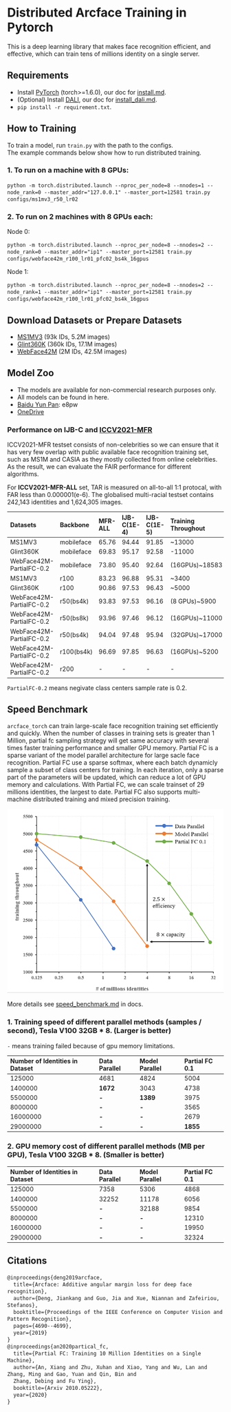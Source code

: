 # Distributed Arcface Training in Pytorch

This is a deep learning library that makes face recognition efficient, and effective, which can train tens of millions
identity on a single server.

## Requirements

- Install [PyTorch](http://pytorch.org) (torch>=1.6.0), our doc for [install.md](docs/install.md).
- (Optional) Install [DALI](https://docs.nvidia.com/deeplearning/dali/user-guide/docs/), our doc for [install_dali.md](docs/install_dali.md).
- `pip install -r requirement.txt`.
  
## How to Training

To train a model, run `train.py` with the path to the configs.  
The example commands below show how to run
distributed training.

### 1. To run on a machine with 8 GPUs:

```shell
python -m torch.distributed.launch --nproc_per_node=8 --nnodes=1 --node_rank=0 --master_addr="127.0.0.1" --master_port=12581 train.py configs/ms1mv3_r50_lr02
```

### 2. To run on 2 machines with 8 GPUs each:

Node 0:

```shell
python -m torch.distributed.launch --nproc_per_node=8 --nnodes=2 --node_rank=0 --master_addr="ip1" --master_port=12581 train.py configs/webface42m_r100_lr01_pfc02_bs4k_16gpus
```

Node 1:

```shell
python -m torch.distributed.launch --nproc_per_node=8 --nnodes=2 --node_rank=1 --master_addr="ip1" --master_port=12581 train.py configs/webface42m_r100_lr01_pfc02_bs4k_16gpus
```

## Download Datasets or Prepare Datasets

- [MS1MV3](https://github.com/deepinsight/insightface/tree/master/recognition/_datasets_#ms1m-retinaface) (93k IDs, 5.2M images)
- [Glint360K](https://github.com/deepinsight/insightface/tree/master/recognition/partial_fc#4-download) (360k IDs, 17.1M images)
- [WebFace42M](docs/prepare_webface42m.md) (2M IDs, 42.5M images)

## Model Zoo

- The models are available for non-commercial research purposes only.  
- All models can be found in here.  
- [Baidu Yun Pan](https://pan.baidu.com/s/1CL-l4zWqsI1oDuEEYVhj-g): e8pw  
- [OneDrive](https://1drv.ms/u/s!AswpsDO2toNKq0lWY69vN58GR6mw?e=p9Ov5d)

### Performance on IJB-C and [**ICCV2021-MFR**](https://github.com/deepinsight/insightface/blob/master/challenges/mfr/README.md)

ICCV2021-MFR testset consists of non-celebrities so we can ensure that it has very few overlap with public available face 
recognition training set, such as MS1M and CASIA as they mostly collected from online celebrities. 
As the result, we can evaluate the FAIR performance for different algorithms.  

For **ICCV2021-MFR-ALL** set, TAR is measured on all-to-all 1:1 protocal, with FAR less than 0.000001(e-6). The 
globalised multi-racial testset contains 242,143 identities and 1,624,305 images. 



| Datasets                 | Backbone   | **MFR-ALL** | IJB-C(1E-4) | IJB-C(1E-5) | Training Throughout | log                                                                                                                                                                                                         |
|:-------------------------|:-----------|:------------|:------------|:------------|:--------------------|:------------------------------------------------------------------------------------------------------------------------------------------------------------------------------------------------------------|
| MS1MV3                   | mobileface | 65.76       | 94.44       | 91.85       | ~13000              | [log](https://raw.githubusercontent.com/anxiangsir/insightface_arcface_log/master/ms1mv3_mobileface_lr02/training.log)\|[config](configs/ms1mv3_mobileface_lr02.py)                                         |
| Glint360K                | mobileface | 69.83       | 95.17       | 92.58       | -11000              | [log](https://raw.githubusercontent.com/anxiangsir/insightface_arcface_log/master/glint360k_mobileface_lr02_bs4k/training.log)\|[config](configs/glint360k_mobileface_lr02_bs4k.py)                         |
| WebFace42M-PartialFC-0.2 | mobileface | 73.80       | 95.40       | 92.64       | (16GPUs)~18583      | [log](https://raw.githubusercontent.com/anxiangsir/insightface_arcface_log/master/webface42m_mobilefacenet_pfc02_bs8k_16gpus/training.log)\|[config](configs/webface42m_mobilefacenet_pfc02_bs8k_16gpus.py) |
| MS1MV3                   | r100       | 83.23       | 96.88       | 95.31       | ~3400               | [log](https://raw.githubusercontent.com/anxiangsir/insightface_arcface_log/master/ms1mv3_r100_lr02/training.log)\|[config](configs/ms1mv3_r100_lr02.py)                                                     |
| Glint360K                | r100       | 90.86       | 97.53       | 96.43       | ~5000               | [log](https://raw.githubusercontent.com/anxiangsir/insightface_arcface_log/master/glint360k_r100_lr02_bs4k_16gpus/training.log)\|[config](configs/glint360k_r100_lr02_bs4k_16gpus.py)                                                                                                                                                                |
| WebFace42M-PartialFC-0.2 | r50(bs4k)  | 93.83       | 97.53       | 96.16       | (8 GPUs)~5900       | [log](https://raw.githubusercontent.com/anxiangsir/insightface_arcface_log/master/webface42m_r50_bs4k_pfc02/training.log)\|[config](configs/webface42m_r50_lr01_pfc02_bs4k_8gpus.py)                        |
| WebFace42M-PartialFC-0.2 | r50(bs8k)  | 93.96       | 97.46       | 96.12       | (16GPUs)~11000      | [log](https://raw.githubusercontent.com/anxiangsir/insightface_arcface_log/master/webface42m_r50_lr01_pfc02_bs8k_16gpus/training.log)\|[config](configs/webface42m_r50_lr01_pfc02_bs8k_16gpus.py)           |
| WebFace42M-PartialFC-0.2 | r50(bs4k)  | 94.04       | 97.48       | 95.94       | (32GPUs)~17000      | log\|[config](configs/webface42m_r50_lr01_pfc02_bs4k_32gpus.py)                                                                                                                                             |
| WebFace42M-PartialFC-0.2 | r100(bs4k) | 96.69       | 97.85       | 96.63       | (16GPUs)~5200       | [log](https://raw.githubusercontent.com/anxiangsir/insightface_arcface_log/master/webface42m_r100_bs4k_pfc02/training.log)\|[config](configs/webface42m_r100_lr01_pfc02_bs4k_16gpus.py)                     |
| WebFace42M-PartialFC-0.2 | r200       | -           | -           | -           | -                   | log\|config                                                                                                                                                                                                 |

`PartialFC-0.2` means negivate class centers sample rate is 0.2.


## Speed Benchmark

`arcface_torch` can train large-scale face recognition training set efficiently and quickly. When the number of
classes in training sets is greater than 1 Million, partial fc sampling strategy will get same
accuracy with several times faster training performance and smaller GPU memory. 
Partial FC is a sparse variant of the model parallel architecture for large sacle  face recognition. Partial FC use a 
sparse softmax, where each batch dynamicly sample a subset of class centers for training. In each iteration, only a 
sparse part of the parameters will be updated, which can reduce a lot of GPU memory and calculations. With Partial FC, 
we can scale trainset of 29 millions identities, the largest to date. Partial FC also supports multi-machine distributed 
training and mixed precision training.

![Image text](https://github.com/anxiangsir/insightface_arcface_log/blob/master/partial_fc_v2.png)

More details see 
[speed_benchmark.md](docs/speed_benchmark.md) in docs.

### 1. Training speed of different parallel methods (samples / second), Tesla V100 32GB * 8. (Larger is better)

`-` means training failed because of gpu memory limitations.

| Number of Identities in Dataset | Data Parallel | Model Parallel | Partial FC 0.1 |
|:--------------------------------|:--------------|:---------------|:---------------|
| 125000                          | 4681          | 4824           | 5004           |
| 1400000                         | **1672**      | 3043           | 4738           |
| 5500000                         | **-**         | **1389**       | 3975           |
| 8000000                         | **-**         | **-**          | 3565           |
| 16000000                        | **-**         | **-**          | 2679           |
| 29000000                        | **-**         | **-**          | **1855**       |

### 2. GPU memory cost of different parallel methods (MB per GPU), Tesla V100 32GB * 8. (Smaller is better)

| Number of Identities in Dataset | Data Parallel | Model Parallel | Partial FC 0.1 |
|:--------------------------------|:--------------|:---------------|:---------------|
| 125000                          | 7358          | 5306           | 4868           |
| 1400000                         | 32252         | 11178          | 6056           |
| 5500000                         | **-**         | 32188          | 9854           |
| 8000000                         | **-**         | **-**          | 12310          |
| 16000000                        | **-**         | **-**          | 19950          |
| 29000000                        | **-**         | **-**          | 32324          |


## Citations

```
@inproceedings{deng2019arcface,
  title={Arcface: Additive angular margin loss for deep face recognition},
  author={Deng, Jiankang and Guo, Jia and Xue, Niannan and Zafeiriou, Stefanos},
  booktitle={Proceedings of the IEEE Conference on Computer Vision and Pattern Recognition},
  pages={4690--4699},
  year={2019}
}
@inproceedings{an2020partical_fc,
  title={Partial FC: Training 10 Million Identities on a Single Machine},
  author={An, Xiang and Zhu, Xuhan and Xiao, Yang and Wu, Lan and Zhang, Ming and Gao, Yuan and Qin, Bin and
  Zhang, Debing and Fu Ying},
  booktitle={Arxiv 2010.05222},
  year={2020}
}
```
